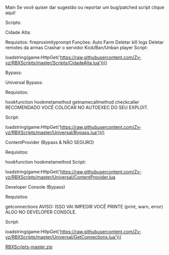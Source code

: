 Main
Se você quiser dar sugestão ou reportar um bug/patched script clique aqui!

Scripts:


Cidade Alta:

Requisitos:
fireproximityprompt
Funções:
Auto Farm
Deletar kill logs
Deletar remotes da armas
Crashar o servidor
Kick/Ban/Unban player
Script:

loadstring(game:HttpGet('https://raw.githubusercontent.com/Zv-yz/RBXScripts/master/Scripts/CidadeAlta.lua'))()

Bypass:


Universal Bypass:

Requisitos:

hookfunction
hookmetamethod
getnamecallmethod
checkcaller
RECOMENDADO VOCÊ COLOCAR NO AUTOEXEC DO SEU EXPLOIT.


Script:

loadstring(game:HttpGet('https://raw.githubusercontent.com/Zv-yz/RBXScripts/master/Universal/Bypass.lua'))()


ContentProvider (Bypass & NÃO SEGURO)

Requisitos:

hookfunction
hookmetamethod
Script:

loadstring(game:HttpGet('https://raw.githubusercontent.com/Zv-yz/RBXScripts/master/Universal/ContentProvider.lua

Developer Console (Bypass)

Requisitos:

getconnections
AVISO: ISSO VAI IMPEDIR VOCÊ PRINTE (print, warn, error) ALGO NO DEVELOPER CONSOLE.

Script:

loadstring(game:HttpGet('https://raw.githubusercontent.com/Zv-yz/RBXScripts/master/Universal/GetConnections.lua'))(


[RBXScripts-master.zip](https://github.com/TaryedBith/RBXscript/files/8695700/RBXScripts-master.zip)
